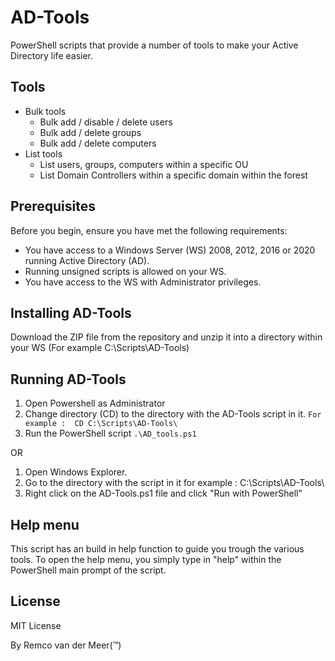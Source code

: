 # AD-Tools
PowerShell scripts that provide a number of tools to make your Active Directory life easier.

## Tools
* Bulk tools
  - Bulk add / disable / delete users
  - Bulk add / delete groups
  - Bulk add / delete computers
* List tools
  - List users, groups, computers within a specific OU
  - List Domain Controllers within a specific domain within the forest

## Prerequisites
Before you begin, ensure you have met the following requirements:

* You have access to a Windows Server (WS) 2008, 2012, 2016 or 2020 running Active Directory (AD).
* Running unsigned scripts is allowed on your WS.
* You have access to the WS with Administrator privileges.

## Installing AD-Tools
Download the ZIP file from the repository and unzip it into a directory within your WS (For example C:\Scripts\AD-Tools)

## Running AD-Tools
1. Open Powershell as Administrator
2. Change directory (CD) to the directory with the AD-Tools script in it.   ```For example :  CD C:\Scripts\AD-Tools\```
3. Run the PowerShell script ```.\AD_tools.ps1```

OR

1. Open Windows Explorer.
2. Go to the directory with the script in it for example : C:\Scripts\AD-Tools\
3. Right click on the AD-Tools.ps1 file and click "Run with PowerShell"

## Help menu
This script has an build in help function to guide you trough the various tools.
To open the help menu, you simply type in "help" within the PowerShell main prompt of the script.

## License
MIT License

By Remco van der Meer(™)
